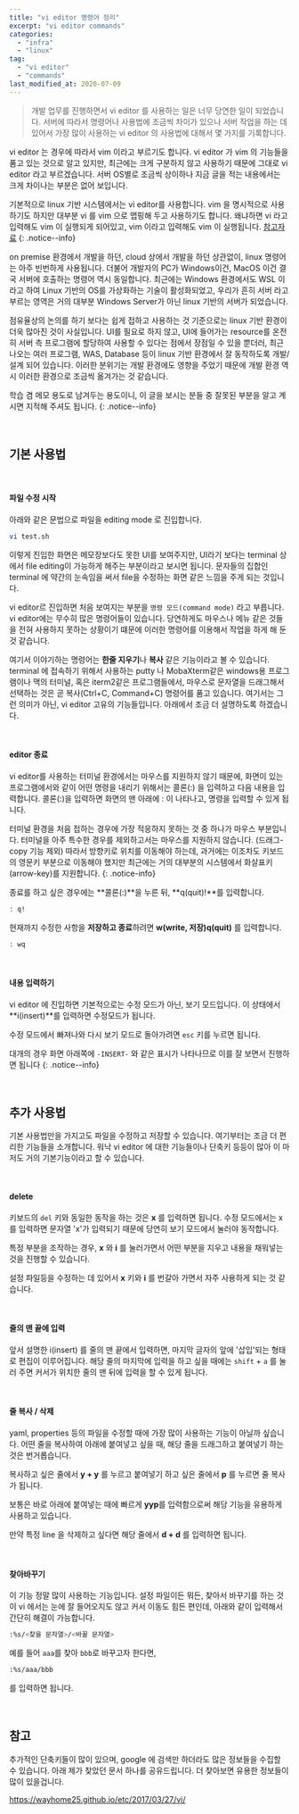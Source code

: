 ```yaml
---
title: "vi editor 명령어 정리"
excerpt: "vi editor commands"
categories:
  - "infra"
  - "linux"
tag:
  - "vi editor"
  - "commands"
last_modified_at: 2020-07-09
---
```


> 개발 업무를 진행하면서 vi editor 를 사용하는 일은 너무 당연한 일이 되었습니다. 서버에 따라서 명령어나 사용법에 조금씩 차이가 있으나 서버 작업을 하는 데 있어서 가장 많이 사용하는 vi editor 의 사용법에 대해서 몇 가지를 기록합니다. 

vi editor 는 경우에 따라서 vim 이라고 부르기도 합니다. vi editor 가 vim 의 기능들을 품고 있는 것으로 알고 있지만, 최근에는 크게 구분하지 않고 사용하기 때문에 그대로 vi editor 라고 부르겠습니다. 서버 OS별로 조금씩 상이하나 지금 글을 적는 내용에서는 크게 차이나는 부분은 없어 보입니다. 

기본적으로 linux 기반 시스템에서는 vi editor를 사용합니다. vim 을 명시적으로 사용하기도 하지만 대부분 vi 를 vim 으로 맵핑해 두고 사용하기도 합니다. 왜냐하면 vi 라고 입력해도 vim 이 실행되게 되어있고, vim 이라고 입력해도 vim 이 실행됩니다. [참고자료](http://mwultong.blogspot.com/2007/03/vi-vim-unix-editor-difference.html)
{: .notice--info}

on premise 환경에서 개발을 하던, cloud 상에서 개발을 하던 상관없이, linux 명령어는 아주 빈번하게 사용됩니다. 더불어 개발자의 PC가 Windows이건, MacOS 이건 결국 서버에 호출하는 명령어 역시 동일합니다. 최근에는 Windows 환경에서도 WSL 이라고 하여 Linux 기반의 OS를 가상화하는 기술이 활성화되었고, 우리가 흔히 서버 라고 부르는 영역은 거의 대부분 Windows Server가 아닌 linux 기반의 서버가 되었습니다. 

점유율상의 논의를 하기 보다는 쉽게 접하고 사용하는 것 기준으로는 linux 기반 환경이 더욱 많아진 것이 사실입니다. UI를 필요로 하지 않고, UI에 들어가는 resource를 온전히 서버 측 프로그램에 할당하여 사용할 수 있다는 점에서 장점일 수 있을 뿐더러, 최근 나오는 여러 프로그램, WAS, Database 등이 linux 기반 환경에서 잘 동작하도록 개발/설계 되어 있습니다. 이러한 분위기는 개발 환경에도 영향을 주었기 때문에 개발 환경 역시 이러한 환경으로 조금씩 옮겨가는 것 같습니다.

학습 겸 메모 용도로 남겨두는 용도이니, 이 글을 보시는 분들 중 잘못된 부분을 알고 계시면 지적해 주셔도 됩니다. 
{: .notice--info}

<br/>

## 기본 사용법

<br/>

#### 파일 수정 시작

아래와 같은 문법으로 파일을 editing mode 로 진입합니다. 

```bash
vi test.sh
```

이렇게 진입한 화면은 메모장보다도 못한 UI를 보여주지만, UI라기 보다는 terminal 상에서 file editing이 가능하게 해주는 부분이라고 보시면 됩니다. 문자들의 집합인 terminal 에 약간의 눈속임을 써서 file을 수정하는 화면 같은 느낌을 주게 되는 것입니다. 

vi editor르 진입하면 처음 보여지는 부분을 `명령 모드(command mode)` 라고 부릅니다. vi editor에는 무수히 많은 명령어들이 있습니다. 당연하게도 마우스나 메뉴 같은 것들을 전혀 사용하지 못하는 상황이기 떄문에 이러한 명령어를 이용해서 작업을 하게 해 둔것 같습니다.

여기서 이야기하는 명령어는 **한줄 지우기**나 **복사** 같은 기능이라고 볼 수 있습니다. terminal 에 접속하기 위해서 사용하는 putty 나 MobaXterm같은 windows용 프로그램이나 맥의 터미널, 혹은 iterm2같은 프로그램들에서, 마우스로 문자열을 드래그해서 선택하는 것은 곧 복사(Ctrl+C, Command+C) 명령어를 품고 있습니다. 여기서는 그런 의미가 아닌, vi editor 고유의 기능들입니다. 아래에서 조금 더 설명하도록 하겠습니다.

<br/>

#### editor 종료

vi editor를 사용하는 터미널 환경에서는 마우스를 지원하지 않기 때문에, 화면이 있는 프로그램에서와 같이 어떤 명령을 내리기 위해서는 콜론(:) 을 입력하고 다음 내용을 입력합니다. 콜론(:)을 입력하면 화면의 맨 아래에 : 이 나타나고, 명령을 입력할 수 있게 됩니다.

터미널 환경을 처음 접하는 경우에 가장 적응하지 못하는 것 중 하나가 마우스 부분입니다. 터미널을 아주 특수한 경우를 제외하고서는 마우스를 지원하지 않습니다. (드래그-copy 기능 제외) 따라서 방향키로 위치를 이동해야 하는데, 과거에는 이조차도 키보드의 영문키 부분으로 이동해야 했지만 최근에는 거의 대부분의 시스템에서 화살표키(arrow-key)를 지원합니다.
{: .notice-info}

종료를 하고 싶은 경우에는 **콜론(:)**을 누른 뒤, **q(quit)!**를 입력합니다.

```bash
: q!
```

현재까지 수정한 사항을 **저장하고 종료**하려면 **w(write, 저장)q(quit)** 를 입력합니다. 

```bash
: wq
```

<br/>

#### 내용 입력하기

vi editor 에 진입하면 기본적으로는 수정 모드가 아닌, 보기 모드입니다. 이 상태에서 **i(insert)**를 입력하면 수정모드가 됩니다. 

수정 모드에서 빠져나와 다시 보기 모드로 돌아가려면 ```esc``` 키를 누르면 됩니다.

대개의 경우 화면 아래쪽에 `-INSERT-` 와 같은 표시가 나타나므로 이를 잘 보면서 진행하면 됩니다
{: .notice--info}

<br/>

## 추가 사용법

기본 사용법만을 가지고도 파일을 수정하고 저장할 수 있습니다. 여기부터는 조금 더 편리한 기능들을 소개합니다. 워낙 vi editor 에 대한 기능들이나 단축키 등등이 많아 이 마저도 거의 기본기능이라고 할 수 있습니다. 

<br/>

#### delete 

키보드의 `del` 키와 동일한 동작을 하는 것은 **x** 를 입력하면 됩니다. 수정 모드에서는 x를 입력하면 문자열 'x'가 입력되기 때문에 당연히 보기 모드에서 눌러야 동작합니다. 

특정 부분을 조작하는 경우, **x** 와 **i** 를 눌러가면서 어떤 부분을 지우고 내용을 채워넣는 것을 진행할 수 있습니다. 

설정 파일등을 수정하는 데 있어서 **x** 키와 **i** 를 번갈아 가면서 자주 사용하게 되는 것 같습니다.

<br/>

#### 줄의 맨 끝에 입력

앞서 설명한 i(insert) 를 줄의 맨 끝에서 입력하면, 마지막 글자의 앞에 '삽입'되는 형태로 편집이 이루어집니다. 해당 줄의 마지막에 입력을 하고 싶을 때에는 ```shift``` + ```a``` 를 눌러 주면 커서가 위치한 줄의 맨 뒤에 입력을 할 수 있게 됩니다. 

<br/>

#### 줄 복사 / 삭제

yaml, properties 등의 파일을 수정할 때에 가장 많이 사용하는 기능이 아닐까 싶습니다. 어떤 줄을 복사하여 아래에 붙여넣고 싶을 때, 해당 줄을 드래그하고 붙여넣기 하는 것은 번거롭습니다. 

복사하고 싶은 줄에서 **y + y** 를 누르고 붙여넣기 하고 싶은 줄에서 **p** 를 누르면 줄 복사가 됩니다. 

보통은 바로 아래에 붙여넣는 때에 빠르게 **yyp**를 입력함으로써 해당 기능을 유용하게 사용하고 있습니다. 

만약 특정 line 을 삭제하고 싶다면 해당 줄에서 **d + d** 를 입력하면 됩니다.

<br/>

#### 찾아바꾸기

이 기능 정말 많이 사용하는 기능입니다. 설정 파일이든 뭐든, 찾아서 바꾸기를 하는 것이 vi 에서는 눈에 잘 들어오지도 않고 커서 이동도 힘든 편인데, 아래와 같이 입력해서 간단히 해결이 가능합니다. 

```bash
:%s/<찾을 문자열>/<바꿀 문자열>
```

예를 들어 ```aaa```를 찾아 ```bbb```로 바꾸고자 한다면, 

```bash
:%s/aaa/bbb
```

를 입력하면 됩니다.

<br/>

## 참고

추가적인 단축키들이 많이 있으며, google 에 검색만 하더라도 많은 정보들을 수집할 수 있습니다. 아래 제가 찾았던 문서 하나를 공유드립니다. 더 찾아보면 유용한 정보들이 많이 있을겁니다.

https://wayhome25.github.io/etc/2017/03/27/vi/